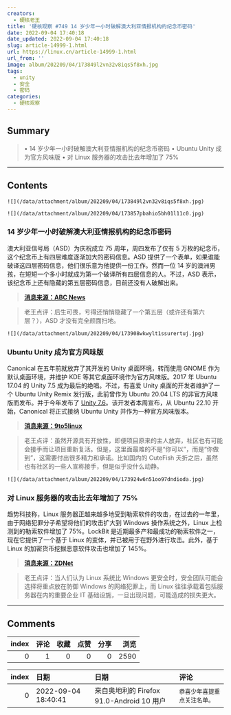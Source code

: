 ```yaml
---
creators:
  - 硬核老王
title: '硬核观察 #749 14 岁少年一小时破解澳大利亚情报机构的纪念币密码'
date: 2022-09-04 17:40:18
date_updated: 2022-09-04 17:40:18
slug: article-14999-1.html
url: https://linux.cn/article-14999-1.html
url_from: ''
image: album/202209/04/173849l2vn32v8iqs5f8xh.jpg
tags:
  - unity
  - 安全
  - 密码
categories:
  - 硬核观察
---
```


## Summary

> • 14 岁少年一小时破解澳大利亚情报机构的纪念币密码 • Ubuntu Unity 成为官方风味版 • 对 Linux 服务器的攻击比去年增加了 75%

***

<!-- more -->

## Contents

`![](/data/attachment/album/202209/04/173849l2vn32v8iqs5f8xh.jpg)`

`![](/data/attachment/album/202209/04/173857pbahio5bh01l11c0.jpg)`

### 14 岁少年一小时破解澳大利亚情报机构的纪念币密码

澳大利亚信号局（ASD）为庆祝成立 75 周年，周四发布了仅有 5 万枚的纪念币，这个纪念币上有四层难度逐渐加大的密码信息。ASD 提供了一个表单，如果谁能破译这四层密码信息，他们很乐意为他提供一份工作。然而一位 14 岁的澳洲男孩，在短短一个多小时就成为第一个破译所有四层信息的人。不过，ASD 表示，该纪念币上还有隐藏的第五层密码信息，目前还没有人破解出来。

> 
> **[消息来源：ABC News](https://www.abc.net.au/news/2022-09-02/asd-50-cent-code-cracked-by-14yo-tasmanian-boy/101401978)**
> 
> 
> 

> 
> 老王点评：后生可畏，亏得还悄悄隐藏了一个第五层（或许还有第六层？），ASD 才没有完全颜面扫地。
> 
> 
> 

`![](/data/attachment/album/202209/04/173908wkwylt1ssurertuj.jpg)`

### Ubuntu Unity 成为官方风味版

Canonical 在五年前就放弃了其开发的 Unity 桌面环境，转而使用 GNOME 作为默认桌面环境，并维护 KDE 等其它桌面环境作为官方风味版。2017 年 Ubuntu 17.04 的 Unity 7.5 成为最后的绝唱。不过，有喜爱 Unity 桌面的开发者维护了一个 Ubuntu Unity Remix 发行版，此前曾作为 Ubuntu 20.04 LTS 的非官方风味版而发布。并于今年发布了 [Unity 7.6](https://linux.cn/article-14787-1.html)。该开发者本周宣布，从 Ubuntu 22.10 开始，Canonical 将正式接纳 Ubuntu Unity 并作为一种官方风味版本。

> 
> **[消息来源：9to5linux](https://9to5linux.com/canonical-accepts-ubuntu-unity-as-official-ubuntu-flavor-starting-with-ubuntu-22-10)**
> 
> 
> 

> 
> 老王点评：虽然开源具有开放性，即便项目原来的主人放弃，社区也有可能会接手而让项目重新复活。但是，这里面最难的不是“你可以”，而是“你做到”，这需要付出很多精力和承诺。比如国内的 CuteFish 夭折之后，虽然也有社区的一些人宣称接手，但是似乎没什么动静。
> 
> 
> 

`![](/data/attachment/album/202209/04/173924w6n51oo97dndioda.jpg)`

### 对 Linux 服务器的攻击比去年增加了 75%

趋势科技称，Linux 服务器正越来越多地受到勒索软件的攻击，在过去的一年里，由于网络犯罪分子希望将他们的攻击扩大到 Windows 操作系统之外，Linux 上检测到的勒索软件增加了 75%。LockBit 是近期最多产和最成功的勒索软件之一，现在它提供了一个基于 Linux 的变体，并已被用于在野外进行攻击。此外，基于 Linux 的加密货币挖掘恶意软件攻击也增加了 145%。

> 
> **[消息来源：ZDNet](https://www.zdnet.com/article/linux-devices-increasingly-under-attack-from-hackers-warn-security-researchers/)**
> 
> 
> 

> 
> 老王点评：当人们认为 Linux 系统比 Windows 更安全时，安全团队可能会选择将重点放在防御 Windows 的网络犯罪上，而 Linux 往往承载着包括服务器在内的重要企业 IT 基础设施，一旦出现问题，可能造成的损失更大。
> 
> 
>

***

## Comments


|   index |   评论 |   收藏 |   点赞 |   分享 |   浏览 |
|--------:|-------:|-------:|-------:|-------:|-------:|
|       0 |      1 |      0 |      0 |      0 |   2590 |

|   index | 日期                | 日期                                      | 评论                         |
|--------:|:--------------------|:------------------------------------------|:-----------------------------|
|       0 | 2022-09-04 18:40:41 | 来自奥地利的 Firefox 91.0-Android 10 用户 | `恭喜少年喜提重点关注名单。` |
